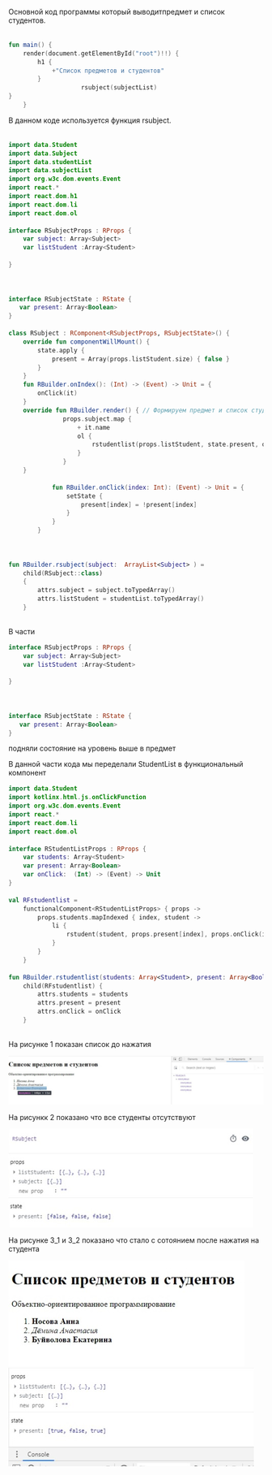 Основной код программы который выводитпредмет и список студентов.


```Kotlin

fun main() {
    render(document.getElementById("root")!!) {
        h1 {
            +"Список предметов и студентов"
        }
                    rsubject(subjectList)
}
    }

```

В данном коде используется функция rsubject.

```Kotlin

import data.Student
import data.Subject
import data.studentList
import data.subjectList
import org.w3c.dom.events.Event
import react.*
import react.dom.h1
import react.dom.li
import react.dom.ol

interface RSubjectProps : RProps {
    var subject: Array<Subject>
    var listStudent :Array<Student>
    
}



interface RSubjectState : RState {
   var present: Array<Boolean>
}

class RSubject : RComponent<RSubjectProps, RSubjectState>() {
    override fun componentWillMount() {
        state.apply {
            present = Array(props.listStudent.size) { false }
        }
    }
    fun RBuilder.onIndex(): (Int) -> (Event) -> Unit = {
        onClick(it)
    }
    override fun RBuilder.render() { // Формируем предмет и список студентов к нему
               props.subject.map {
                   + it.name
                   ol {
                       rstudentlist(props.listStudent, state.present, onIndex())
                   }
               }
    }

            fun RBuilder.onClick(index: Int): (Event) -> Unit = {
                setState {
                    present[index] = !present[index]
                }
            }
        }



fun RBuilder.rsubject(subject:  ArrayList<Subject> ) =
    child(RSubject::class)
    {
        attrs.subject = subject.toTypedArray()
        attrs.listStudent = studentList.toTypedArray()
    }



```


В части 


``` kotlin
interface RSubjectProps : RProps {
    var subject: Array<Subject>
    var listStudent :Array<Student>
    
}



interface RSubjectState : RState {
   var present: Array<Boolean>
}
```

подняли состояние на уровень выше в предмет



В данной части кода мы переделали StudentList в функциональный компонент 


```Kotlin
import data.Student
import kotlinx.html.js.onClickFunction
import org.w3c.dom.events.Event
import react.*
import react.dom.li
import react.dom.ol

interface RStudentListProps : RProps {
    var students: Array<Student>
    var present: Array<Boolean>
    var onClick:  (Int) -> (Event) -> Unit
}

val RFstudentlist =
    functionalComponent<RStudentListProps> { props ->
        props.students.mapIndexed { index, student ->
            li {
                rstudent(student, props.present[index], props.onClick(index))
            }
        }
    }

fun RBuilder.rstudentlist(students: Array<Student>, present: Array<Boolean>, onClick:(Int) -> (Event) -> Unit) =
    child(RFstudentlist) {
        attrs.students = students
        attrs.present = present
        attrs.onClick = onClick
    }



```

На рисунке 1 показан список до нажатия

<img src = 1.jpg>

На рисункк 2 показано что все студенты отсутствуют 

<img src = 2.jpg>

На рисунке 3_1 и 3_2 показано что стало с сотоянием после нажатия на студента

<img src = 3_1.jpg>
<img src = 3_2.jpg>

